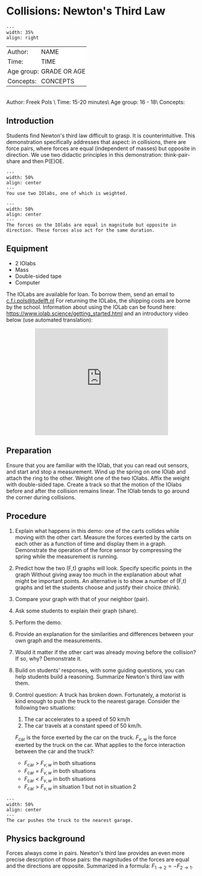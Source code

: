 # Collisions: Newton's Third Law 

<div style="clear: both;">

```{figure} ../../figures/ready.png
---
width: 35%
align: right
```

</div>

<table style="width: 100%; border-collapse: collapse; border: none;">
    <tr style="background-color: white;"> 
        <td style="text-align: left; padding: 3px; border: none;">Author:</td>
        <td style="text-align: left; padding: 3px; border: none;">NAME</td>
    </tr>
    <tr style="background-color: white;">
        <td style="text-align: left; padding: 3px; border: none;">Time:</td>
        <td style="text-align: left; padding: 3px; border: none;">TIME</td>
    </tr>
    <tr style="background-color: white;">
        <td style="text-align: left; padding: 3px; border: none;">Age group:</td>
        <td style="text-align: left; padding: 3px; border: none;">GRADE OR AGE</td>
    </tr>
    <tr style="background-color: white;">
        <td style="text-align: left; padding: 3px; border: none;">Concepts:</td>
        <td style="text-align: left; padding: 3px; border: none;">CONCEPTS</td>
    </tr>
</table><br>
Author: Freek Pols    \
Time:	 15-20 minutes\
Age group:	16 - 18\
Concepts:	

## Introduction
Students find Newton's third law difficult to grasp. It is counterintuitive. This demonstration specifically addresses that aspect: in collisions, there are force pairs, where forces are equal (independent of masses) but opposite in direction. We use two didactic principles in this demonstration: think-pair-share and then P(E)OE.


```{figure} demo68_figure1.jpg
---
width: 50%
align: center
---
You use two IOlabs, one of which is weighted.
```

```{figure} demo68_figure2.JPG
---
width: 50%
align: center
---
The forces on the IOlabs are equal in magnitude but opposite in direction. These forces also act for the same duration.
```


## Equipment
- 2 IOlabs
- Mass
- Double-sided tape
- Computer

The IOLabs are available for loan. To borrow them, send an email to c.f.j.pols@tudelft.nl For returning the IOLabs, the shipping costs are borne by the school. Information about using the IOLab can be found here: https://www.iolab.science/getting_started.html and an introductory video below (use automated translation):


<div style="display: flex; justify-content: center;">
    <div style="position: relative; width: 70%; height: 0; padding-bottom: 56.25%;">
        <iframe
            src="https://www.youtube.com/embed/PwPCHZAv_gs"
            style="position: absolute; top: 0; left: 0; width: 100%; height: 100%;"
            frameborder="0"
            allow="accelerometer; autoplay; clipboard-write; encrypted-media; gyroscope; picture-in-picture"
            allowfullscreen
        ></iframe>
    </div>
</div>

## Preparation
Ensure that you are familiar with the IOlab, that you can read out sensors, and start and stop a measurement. Wind up the spring on one IOlab and attach the ring to the other. Weight one of the two IOlabs. Affix the weight with double-sided tape. Create a track so that the motion of the IOlabs before and after the collision remains linear. The IOlab tends to go around the corner during collisions.

## Procedure
1. Explain what happens in this demo: one of the carts collides while moving with the other cart. Measure the forces exerted by the carts on each other as a function of time and display them in a graph. Demonstrate the operation of the force sensor by compressing the spring while the measurement is running. 
2. Predict how the two (F,t) graphs will look. Specify specific points in the graph Without giving away too much in the explanation about what might be important points. An alternative is to show a number of (F,t) graphs and let the students choose and justify their choice (think). 
3. Compare your graph with that of your neighbor (pair). 
4. Ask some students to explain their graph (share). 
5. Perform the demo. 
6. Provide an explanation for the similarities and differences between your own graph and the measurements. 
7. Would it matter if the other cart was already moving before the collision? If so, why? Demonstrate it. 
8. Build on students' responses, with some guiding questions, you can help students build a reasoning. Summarize Newton's third law with them. 
9. Control question: A truck has broken down. Fortunately, a motorist is kind enough to push the truck to the nearest garage. Consider the following two situations: 
    1. The car accelerates to a speed of 50 km/h 
    2. The car travels at a constant speed of 50 km/h. 
     
    $F_{\text{car}}$ is the force exerted by the car on the truck. ${F_{v,w}}$ is the force exerted by the truck on the car. What applies to the force interaction between the car and the truck?: 
    - $F_{\text{car}}$ > ${F_{v,w}}$ in both situations 
    - $F_{\text{car}}$ = ${F_{v,w}}$ in both situations 
    - $F_{\text{car}}$ < ${F_{v,w}}$ in both situations 
    - $F_{\text{car}}$ > ${F_{v,w}}$ in situation 1 but not in situation 2 

```{figure} demo68_figure3.jpg
---
width: 50%
align: center
---
The car pushes the truck to the nearest garage.
```

## Physics background
Forces always come in pairs. Newton's third law provides an even more precise description of those pairs: the magnitudes of the forces are equal and the directions are opposite. Summarized in a formula: $F_{1→2}=-F_{2→1}$.
